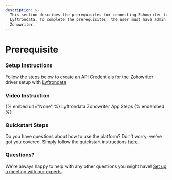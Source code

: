```yaml
---
description: >-
  This section describes the prerequisites for connecting Zohowriter to
  Lyftrondata. To complete the prerequisites, the user must have admin access to
  Zohowriter.
---
```


# Prerequisite

<mark style="color:blue;"></mark>

### Setup Instructions

Follow the steps below to create an API Credentials for the [Zohowriter](None) driver setup with [Lyftrondata](https://www.lyftrondata.com)

### Video Instruction

{% embed url="None" %}
Lyftrondata Zohowriter App Steps
{% endembed %}

### Quickstart Steps

Do you have questions about how to use the platform? Don't worry; we've got you covered. Simply follow the quickstart instructions [here](README.md).

### Questions? <a href="#questions" id="questions"></a>

We're always happy to help with any other questions you might have! [Set up a meeting with our experts](https://www.lyftrondata.com/book-a-meeting/).

